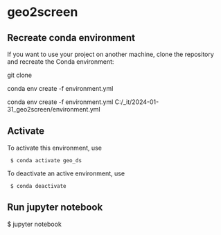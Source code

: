 # geo2screen


## Recreate conda environment

If you want to use your project on another machine, clone the repository and recreate the Conda environment:


git clone <your-github-repository-url>

conda env create -f environment.yml

conda env create -f environment.yml C:/_it/2024-01-31_geo2screen/environment.yml

## Activate

 To activate this environment, use

     $ conda activate geo_ds

 To deactivate an active environment, use

     $ conda deactivate
	 
## Run jupyter notebook

$ jupyter notebook